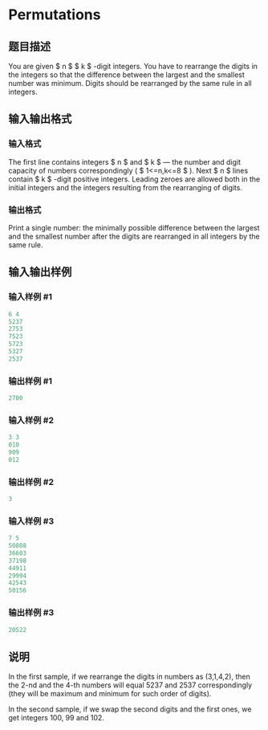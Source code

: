 # Permutations

## 题目描述

You are given $ n $ $ k $ -digit integers. You have to rearrange the digits in the integers so that the difference between the largest and the smallest number was minimum. Digits should be rearranged by the same rule in all integers.

## 输入输出格式

### 输入格式

The first line contains integers $ n $ and $ k $ — the number and digit capacity of numbers correspondingly ( $ 1<=n,k<=8 $ ). Next $ n $ lines contain $ k $ -digit positive integers. Leading zeroes are allowed both in the initial integers and the integers resulting from the rearranging of digits.

### 输出格式

Print a single number: the minimally possible difference between the largest and the smallest number after the digits are rearranged in all integers by the same rule.

## 输入输出样例

### 输入样例 #1

```cpp
6 4
5237
2753
7523
5723
5327
2537

```
### 输出样例 #1

```cpp
2700

```
### 输入样例 #2

```cpp
3 3
010
909
012

```
### 输出样例 #2

```cpp
3

```
### 输入样例 #3

```cpp
7 5
50808
36603
37198
44911
29994
42543
50156

```
### 输出样例 #3

```cpp
20522

```
## 说明

In the first sample, if we rearrange the digits in numbers as (3,1,4,2), then the 2-nd and the 4-th numbers will equal 5237 and 2537 correspondingly (they will be maximum and minimum for such order of digits).

In the second sample, if we swap the second digits and the first ones, we get integers 100, 99 and 102.

